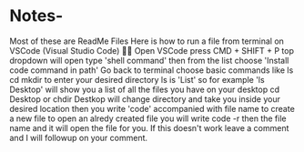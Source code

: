 # Notes-
Most of these are ReadMe Files 
Here is how to run a file from terminal on VSCode (Visual Studio Code) 🧑‍💻 
Open VSCode
press CMD + SHIFT + P
top dropdown will open
type 'shell command' 
then from the list choose 'Install code command in path'
Go back to terminal choose basic commands like ls cd mkdir to enter your desired directory
ls is 'List'
so for example 'ls Desktop' will show you a list of all the files you have on your desktop
cd Desktop or chdir Destkop will change directory and take you inside your desired location 
then you write 'code' accompanied with file name to create a new file
to open an alredy created file you will write code -r then the file name and it will open the file for you. 
If this doesn't work leave a comment and I will followup on your comment. 
